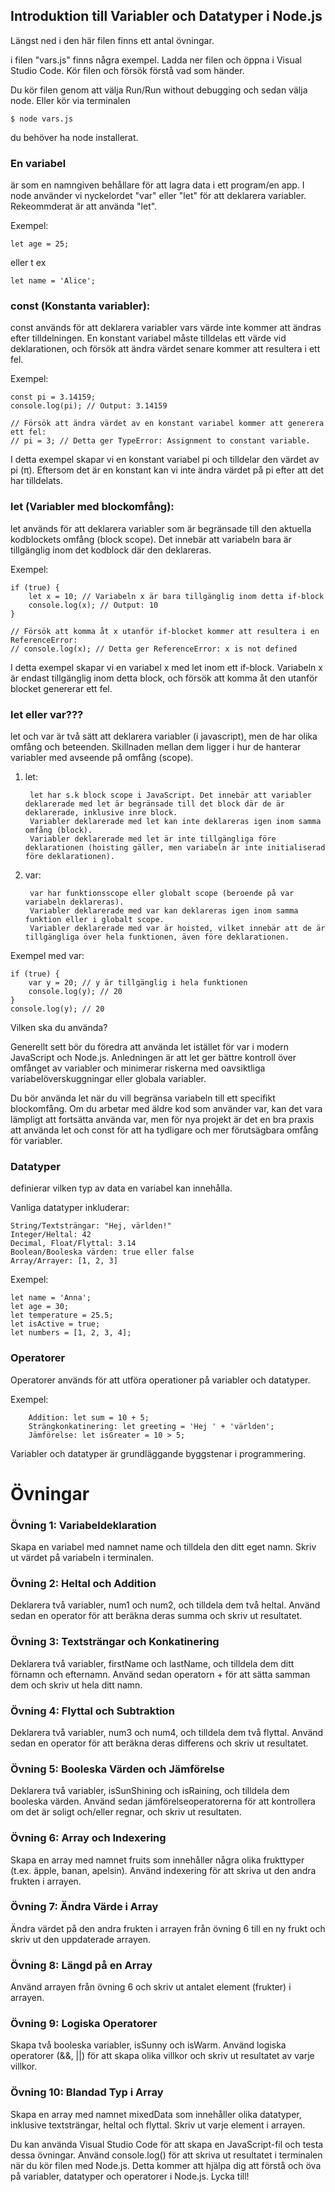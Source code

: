 ## Introduktion till Variabler och Datatyper i Node.js

Längst ned i den här filen finns ett antal övningar.

i filen "vars.js" finns några exempel.
Ladda ner filen och öppna i Visual Studio Code.
Kör filen och försök förstå vad som händer.

Du kör filen genom att välja Run/Run without debugging och sedan välja node. Eller kör via terminalen

    $ node vars.js


du behöver ha node installerat.



### En variabel 
är som en namngiven behållare för att lagra data i ett program/en app. 
I node använder vi nyckelordet "var" eller "let" för att deklarera variabler.
Rekeommderat är att använda "let".

Exempel: 

    let age = 25; 

eller t ex
    
    let name = 'Alice';


### const (Konstanta variabler):

const används för att deklarera variabler vars värde inte kommer att ändras efter tilldelningen. En konstant variabel måste tilldelas ett värde vid deklarationen, och försök att ändra värdet senare kommer att resultera i ett fel.

Exempel:

    const pi = 3.14159;
    console.log(pi); // Output: 3.14159

    // Försök att ändra värdet av en konstant variabel kommer att generera ett fel:
    // pi = 3; // Detta ger TypeError: Assignment to constant variable.

I detta exempel skapar vi en konstant variabel pi och tilldelar den värdet av pi (π). Eftersom det är en konstant kan vi inte ändra värdet på pi efter att det har tilldelats.

### let (Variabler med blockomfång):

let används för att deklarera variabler som är begränsade till den aktuella kodblockets omfång (block scope). Det innebär att variabeln bara är tillgänglig inom det kodblock där den deklareras.

Exempel:

    if (true) {
        let x = 10; // Variabeln x är bara tillgänglig inom detta if-block
        console.log(x); // Output: 10
    }

    // Försök att komma åt x utanför if-blocket kommer att resultera i en ReferenceError:
    // console.log(x); // Detta ger ReferenceError: x is not defined

I detta exempel skapar vi en variabel x med let inom ett if-block. Variabeln x är endast tillgänglig inom detta block, och försök att komma åt den utanför blocket genererar ett fel.


### let eller var???
let och var är två sätt att deklarera variabler (i javascript), men de har olika omfång och beteenden. Skillnaden mellan dem ligger i hur de hanterar variabler med avseende på omfång (scope).

1. let:

        let har s.k block scope i JavaScript. Det innebär att variabler deklarerade med let är begränsade till det block där de är deklarerade, inklusive inre block.
        Variabler deklarerade med let kan inte deklareras igen inom samma omfång (block).
        Variabler deklarerade med let är inte tillgängliga före deklarationen (hoisting gäller, men variabeln är inte initialiserad före deklarationen).


2. var:

        var har funktionsscope eller globalt scope (beroende på var variabeln deklareras).
        Variabler deklarerade med var kan deklareras igen inom samma funktion eller i globalt scope.
        Variabler deklarerade med var är hoisted, vilket innebär att de är tillgängliga över hela funktionen, även före deklarationen.

Exempel med var:

    if (true) {
        var y = 20; // y är tillgänglig i hela funktionen
        console.log(y); // 20
    }
    console.log(y); // 20

Vilken ska du använda?

Generellt sett bör du föredra att använda let istället för var i modern JavaScript och Node.js. Anledningen är att let ger bättre kontroll över omfånget av variabler och minimerar riskerna med oavsiktliga variabelöverskuggningar eller globala variabler.

Du bör använda let när du vill begränsa variabeln till ett specifikt blockomfång. Om du arbetar med äldre kod som använder var, kan det vara lämpligt att fortsätta använda var, men för nya projekt är det en bra praxis att använda let och const för att ha tydligare och mer förutsägbara omfång för variabler.


### Datatyper 
definierar vilken typ av data en variabel kan innehålla.

Vanliga datatyper inkluderar:

    String/Textsträngar: "Hej, världen!"
    Integer/Heltal: 42
    Decimal, Float/Flyttal: 3.14
    Boolean/Booleska värden: true eller false
    Array/Arrayer: [1, 2, 3]

Exempel:

    let name = 'Anna';
    let age = 30;
    let temperature = 25.5;
    let isActive = true;
    let numbers = [1, 2, 3, 4];

### Operatorer
Operatorer används för att utföra operationer på variabler och datatyper.

Exempel:
        
        Addition: let sum = 10 + 5;
        Strängkonkatinering: let greeting = 'Hej ' + 'världen';
        Jämförelse: let isGreater = 10 > 5;

Variabler och datatyper är grundläggande byggstenar i programmering. 



# Övningar

### Övning 1: Variabeldeklaration
Skapa en variabel med namnet name och tilldela den ditt eget namn. Skriv ut värdet på variabeln i terminalen.

### Övning 2: Heltal och Addition
Deklarera två variabler, num1 och num2, och tilldela dem två heltal. Använd sedan en operator för att beräkna deras summa och skriv ut resultatet.

### Övning 3: Textsträngar och Konkatinering
Deklarera två variabler, firstName och lastName, och tilldela dem ditt förnamn och efternamn. Använd sedan operatorn + för att sätta samman dem och skriv ut hela ditt namn.

### Övning 4: Flyttal och Subtraktion
Deklarera två variabler, num3 och num4, och tilldela dem två flyttal. Använd sedan en operator för att beräkna deras differens och skriv ut resultatet.

### Övning 5: Booleska Värden och Jämförelse
Deklarera två variabler, isSunShining och isRaining, och tilldela dem booleska värden. Använd sedan jämförelseoperatorerna för att kontrollera om det är soligt och/eller regnar, och skriv ut resultaten.

### Övning 6: Array och Indexering
Skapa en array med namnet fruits som innehåller några olika frukttyper (t.ex. äpple, banan, apelsin). Använd indexering för att skriva ut den andra frukten i arrayen.

### Övning 7: Ändra Värde i Array
Ändra värdet på den andra frukten i arrayen från övning 6 till en ny frukt och skriv ut den uppdaterade arrayen.

### Övning 8: Längd på en Array
Använd arrayen från övning 6 och skriv ut antalet element (frukter) i arrayen.

### Övning 9: Logiska Operatorer
Skapa två booleska variabler, isSunny och isWarm. Använd logiska operatorer (&&, ||) för att skapa olika villkor och skriv ut resultatet av varje villkor.

### Övning 10: Blandad Typ i Array
Skapa en array med namnet mixedData som innehåller olika datatyper, inklusive textsträngar, heltal och flyttal. Skriv ut varje element i arrayen.

Du kan använda Visual Studio Code för att skapa en JavaScript-fil och testa dessa övningar. Använd console.log() för att skriva ut resultatet i terminalen när du kör filen med Node.js. Detta kommer att hjälpa dig att förstå och öva på variabler, datatyper och operatorer i Node.js. Lycka till!
